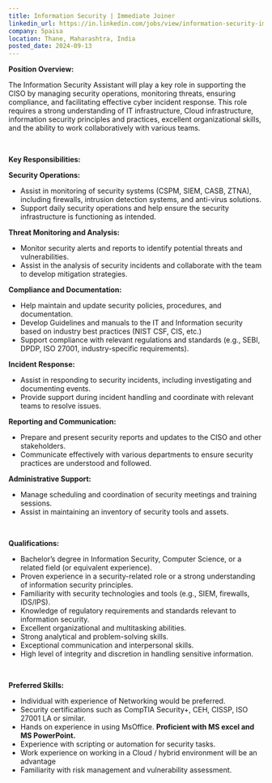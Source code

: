 ```yaml
---
title: Information Security | Immediate Joiner
linkedin_url: https://in.linkedin.com/jobs/view/information-security-immediate-joiner-at-5paisa-4023336751?position=1&pageNum=0&refId=q8mw0I%2FPsPdACn8oGNQzFA%3D%3D&trackingId=bjGuPYiXFoTqrsSECpiAJQ%3D%3D
company: 5paisa
location: Thane, Maharashtra, India
posted_date: 2024-09-13
---
```


<div class="description__text description__text--rich">
<section class="show-more-less-html" data-max-lines="5">
<div class="show-more-less-html__markup show-more-less-html__markup--clamp-after-5 relative overflow-hidden">
<p><strong>Position Overview:</strong></p><p>The Information Security Assistant will play a key role in supporting the CISO by managing security operations, monitoring threats, ensuring compliance, and facilitating effective cyber incident response. This role requires a strong understanding of IT infrastructure, Cloud infrastructure, information security principles and practices, excellent organizational skills, and the ability to work collaboratively with various teams.</p><p><br/></p><p><strong>Key Responsibilities:</strong></p><p><strong>Security Operations:</strong></p><ul><li>Assist in monitoring of security systems (CSPM, SIEM, CASB, ZTNA), including firewalls, intrusion detection systems, and anti-virus solutions.</li><li>Support daily security operations and help ensure the security infrastructure is functioning as intended.</li></ul><p><strong>Threat Monitoring and Analysis:</strong></p><ul><li>Monitor security alerts and reports to identify potential threats and vulnerabilities.</li><li>Assist in the analysis of security incidents and collaborate with the team to develop mitigation strategies.</li></ul><p><strong>Compliance and Documentation:</strong></p><ul><li>Help maintain and update security policies, procedures, and documentation.</li><li>Develop Guidelines and manuals to the IT and Information security based on industry best practices (NIST CSF, CIS, etc.)</li><li>Support compliance with relevant regulations and standards (e.g., SEBI, DPDP, ISO 27001, industry-specific requirements).</li></ul><p><strong>Incident Response:</strong></p><ul><li>Assist in responding to security incidents, including investigating and documenting events.</li><li>Provide support during incident handling and coordinate with relevant teams to resolve issues.</li></ul><p><strong>Reporting and Communication:</strong></p><ul><li>Prepare and present security reports and updates to the CISO and other stakeholders.</li><li>Communicate effectively with various departments to ensure security practices are understood and followed.</li></ul><p><strong>Administrative Support:</strong></p><ul><li>Manage scheduling and coordination of security meetings and training sessions.</li><li>Assist in maintaining an inventory of security tools and assets.</li></ul><p><br/></p><p><strong>Qualifications:</strong></p><ul><li>Bachelor’s degree in Information Security, Computer Science, or a related field (or equivalent experience).</li><li>Proven experience in a security-related role or a strong understanding of information security principles.</li><li>Familiarity with security technologies and tools (e.g., SIEM, firewalls, IDS/IPS).</li><li>Knowledge of regulatory requirements and standards relevant to information security.</li><li>Excellent organizational and multitasking abilities.</li><li>Strong analytical and problem-solving skills.</li><li>Exceptional communication and interpersonal skills.</li><li>High level of integrity and discretion in handling sensitive information.</li></ul><p><br/></p><p><strong>Preferred Skills:</strong></p><ul><li>Individual with experience of Networking would be preferred.</li><li>Security certifications such as CompTIA Security+, CEH, CISSP, ISO 27001 LA or similar.</li><li>Hands on experience in using MsOffice. <strong>Proficient with MS excel and MS PowerPoint.</strong></li><li>Experience with scripting or automation for security tasks.</li><li>Work experience on working in a Cloud / hybrid environment will be an advantage</li><li>Familiarity with risk management and vulnerability assessment.</li></ul>
</div>


<!-- --> </section>
</div>